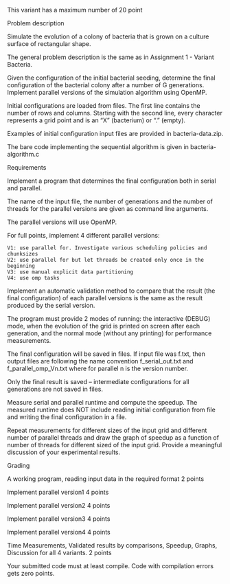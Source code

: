 This variant has a maximum number of 20 point

Problem description

Simulate the evolution of a  colony of bacteria that is grown on a culture surface of rectangular shape. 

The general problem description is the same as in Assignment 1 - Variant Bacteria.

Given the configuration of the initial bacterial seeding,  determine  the final configuration of the bacterial colony after a number of G generations.  Implement parallel versions of the simulation algorithm using OpenMP.

Initial configurations are loaded from files. The first line contains the number of rows and columns. Starting with the second line, every character represents a grid point and is an “X” (bacterium) or  “.” (empty).

Examples of initial configuration input files are provided in bacteria-data.zip.

The bare code implementing the sequential algorithm is given in bacteria-algorithm.c

Requirements

Implement a program that determines the final configuration both in serial and parallel.

The name of the input file, the number of generations and the number of threads for the parallel versions are given as command line arguments.

The parallel versions will use OpenMP.

For full points, implement 4 different parallel versions:

    V1: use parallel for. Investigate various scheduling policies and chunksizes
    V2: use parallel for but let threads be created only once in the beginning
    V3: use manual explicit data partitioning
    V4: use omp tasks

Implement an automatic validation method to compare that the result (the final configuration) of each parallel versions is the same as  the  result produced by the serial version.  

The program must provide 2 modes of running: the interactive (DEBUG) mode, when the evolution of the grid is printed on screen after each generation, and the normal mode (without any printing) for performance measurements.

The final configuration will be saved in files. If input file was  f.txt, then output files are following the name convention f_serial_out.txt and f_parallel_omp_Vn.txt where for parallel n is the version number.

Only the final result is saved – intermediate configurations for all generations are not saved in files.

Measure serial and parallel runtime and compute the speedup.  The measured runtime does NOT include reading initial configuration from file and writing the final configuration in a file.

Repeat measurements for different sizes of the  input grid and different number of parallel threads and draw the graph of speedup as a function of number of threads for different sized of the input grid. Provide a meaningful discussion of your experimental results.

Grading 

A working program, reading input data in the required format  2 points

Implement parallel version1  4 points

Implement parallel version2  4 points

Implement parallel version3  4 points

Implement parallel version4  4 points

Time Measurements, Validated results by comparisons, Speedup, Graphs, Discussion for all 4 variants. 2 points 

Your submitted code must at least compile. Code with compilation errors gets zero points.